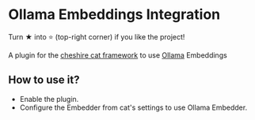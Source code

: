 # Ollama Embeddings Integration
Turn ★ into ⭐ (top-right corner) if you like the project!

A plugin for the [cheshire cat framework](https://github.com/cheshire-cat-ai/core) to use [Ollama](https://ollama.com/) Embeddings

## How to use it?
 - Enable the plugin.
 - Configure the Embedder from cat's settings to use Ollama Embedder.
